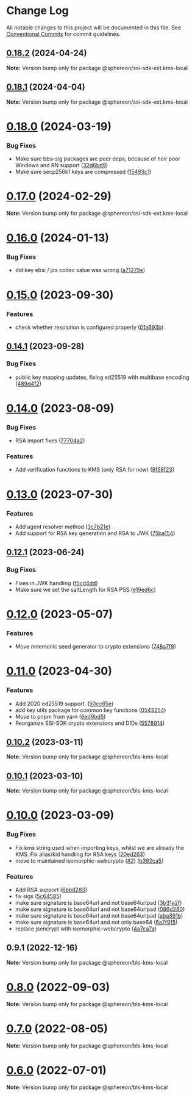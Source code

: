 # Change Log

All notable changes to this project will be documented in this file.
See [Conventional Commits](https://conventionalcommits.org) for commit guidelines.

## [0.18.2](https://github.com/Sphereon-Opensource/SSI-SDK/compare/v0.18.1...v0.18.2) (2024-04-24)

**Note:** Version bump only for package @sphereon/ssi-sdk-ext.kms-local

## [0.18.1](https://github.com/Sphereon-Opensource/SSI-SDK/compare/v0.18.0...v0.18.1) (2024-04-04)

**Note:** Version bump only for package @sphereon/ssi-sdk-ext.kms-local

# [0.18.0](https://github.com/Sphereon-Opensource/SSI-SDK/compare/v0.17.0...v0.18.0) (2024-03-19)

### Bug Fixes

- Make sure bbs-sig packages are peer deps, because of heir poor Windows and RN support ([32d6bd9](https://github.com/Sphereon-Opensource/SSI-SDK/commit/32d6bd9c0857f431c9b7a845e73437536f2d377b))
- Make sure secp256k1 keys are compressed ([15493c1](https://github.com/Sphereon-Opensource/SSI-SDK/commit/15493c1b310c34bb70f6140c26819252e1b7b697))

# [0.17.0](https://github.com/Sphereon-Opensource/SSI-SDK/compare/v0.16.0...v0.17.0) (2024-02-29)

**Note:** Version bump only for package @sphereon/ssi-sdk-ext.kms-local

# [0.16.0](https://github.com/Sphereon-Opensource/SSI-SDK/compare/v0.15.0...v0.16.0) (2024-01-13)

### Bug Fixes

- did:key ebsi / jcs codec value was wrong ([a71279e](https://github.com/Sphereon-Opensource/SSI-SDK/commit/a71279e3b79bff4add9fa4c889459264419accc6))

# [0.15.0](https://github.com/Sphereon-Opensource/SSI-SDK/compare/v0.14.1...v0.15.0) (2023-09-30)

### Features

- check whether resolution is configured properly ([01a693b](https://github.com/Sphereon-Opensource/SSI-SDK/commit/01a693b94cd612826312168973caf15b0441ebf0))

## [0.14.1](https://github.com/Sphereon-Opensource/SSI-SDK/compare/v0.14.0...v0.14.1) (2023-09-28)

### Bug Fixes

- public key mapping updates, fixing ed25519 with multibase encoding ([489d4f2](https://github.com/Sphereon-Opensource/SSI-SDK/commit/489d4f20e0f354eb50b1a16a91472d4e85588113))

# [0.14.0](https://github.com/Sphereon-Opensource/SSI-SDK/compare/v0.13.0...v0.14.0) (2023-08-09)

### Bug Fixes

- RSA import fixes ([77704a2](https://github.com/Sphereon-Opensource/SSI-SDK/commit/77704a2064e1c1d3ffc23e580ddbb36063fc70ae))

### Features

- Add verification functions to KMS (only RSA for now) ([8f58f23](https://github.com/Sphereon-Opensource/SSI-SDK/commit/8f58f2308bc0dd612d1bb47b5ae05e8b67cf2efb))

# [0.13.0](https://github.com/Sphereon-Opensource/SSI-SDK/compare/v0.12.1...v0.13.0) (2023-07-30)

### Features

- Add agent resolver method ([3c7b21e](https://github.com/Sphereon-Opensource/SSI-SDK/commit/3c7b21e13538fac64581c0c73d0450ef6e9b56f0))
- Add support for RSA key generation and RSA to JWK ([75ba154](https://github.com/Sphereon-Opensource/SSI-SDK/commit/75ba154bb110a50a1892a5308627895a93f527a4))

## [0.12.1](https://github.com/Sphereon-Opensource/SSI-SDK/compare/v0.12.0...v0.12.1) (2023-06-24)

### Bug Fixes

- Fixes in JWK handling ([f5cd4dd](https://github.com/Sphereon-Opensource/SSI-SDK/commit/f5cd4ddd4f0cd0f155dcbf3a7e8b43c89b97cacb))
- Make sure we set the saltLength for RSA PSS ([e19ed6c](https://github.com/Sphereon-Opensource/SSI-SDK/commit/e19ed6c3a7b8454e8074111d33fc59a9c6bcc611))

# [0.12.0](https://github.com/Sphereon-Opensource/SSI-SDK/compare/v0.11.0...v0.12.0) (2023-05-07)

### Features

- Move mnemonic seed generator to crypto extensions ([748a7f9](https://github.com/Sphereon-Opensource/SSI-SDK/commit/748a7f962d563c60aa543c0c6900aa0c0daea42d))

# [0.11.0](https://github.com/Sphereon-Opensource/SSI-SDK/compare/v0.10.2...v0.11.0) (2023-04-30)

### Features

- Add 2020 ed25519 support. ([50cc65e](https://github.com/Sphereon-Opensource/SSI-SDK/commit/50cc65e249001809c18d1ef0e2e751c8428ccc70))
- add key utils package for common key functions ([0543254](https://github.com/Sphereon-Opensource/SSI-SDK/commit/0543254d14b4ba54adeeab944315db5ba6221d47))
- Move to pnpm from yarn ([6ed9bd5](https://github.com/Sphereon-Opensource/SSI-SDK/commit/6ed9bd5fe72645364e631be1628710f57d5deb19))
- Reorganize SSI-SDK crypto extensions and DIDs ([5578914](https://github.com/Sphereon-Opensource/SSI-SDK/commit/55789146f48b31e8efdd64afa464a42779a2137b))

## [0.10.2](https://github.com/Sphereon-Opensource/SSI-SDK/compare/v0.10.1...v0.10.2) (2023-03-11)

**Note:** Version bump only for package @sphereon/bls-kms-local

## [0.10.1](https://github.com/Sphereon-Opensource/SSI-SDK/compare/v0.10.0...v0.10.1) (2023-03-10)

**Note:** Version bump only for package @sphereon/bls-kms-local

# [0.10.0](https://github.com/Sphereon-Opensource/SSI-SDK/compare/v0.9.1...v0.10.0) (2023-03-09)

### Bug Fixes

- Fix kms string used when importing keys, whilst we are already the KMS. Fix alias/kid handling for RSA keys ([20ed263](https://github.com/Sphereon-Opensource/SSI-SDK/commit/20ed26354c4fa10d1361405378acafb99d42a6ba))
- move to maintained isomorphic-webcrypto ([#2](https://github.com/Sphereon-Opensource/SSI-SDK/issues/2)) ([b392ca5](https://github.com/Sphereon-Opensource/SSI-SDK/commit/b392ca521b676ce2c578ab507dcc444c45881033))

### Features

- Add RSA support ([6bbd283](https://github.com/Sphereon-Opensource/SSI-SDK/commit/6bbd283e82ee33a11feb8ad8346776d0948dcb80))
- fix sigs ([5c64585](https://github.com/Sphereon-Opensource/SSI-SDK/commit/5c645857e8e7d6c24e02332d1a4183ebf0f88c44))
- make sure signature is base64url and not base64urlpad ([3b31a2f](https://github.com/Sphereon-Opensource/SSI-SDK/commit/3b31a2fb86080e7d09a343c99ac47c12753425a3))
- make sure signature is base64url and not base64urlpad ([086d280](https://github.com/Sphereon-Opensource/SSI-SDK/commit/086d280627c9ce0e9f862fb4b2577acd0bfad47c))
- make sure signature is base64url and not base64urlpad ([aba391b](https://github.com/Sphereon-Opensource/SSI-SDK/commit/aba391b900c21204f78ded098def5eb92077ef1c))
- make sure signature is base64url and not only base64 ([6a7f915](https://github.com/Sphereon-Opensource/SSI-SDK/commit/6a7f915684cf3df1182a44870a92981fe62edfa2))
- replace jsencrypt with isomorphic-webcrypto ([4a7ca7a](https://github.com/Sphereon-Opensource/SSI-SDK/commit/4a7ca7acc995d5050c159a89f2a7dee3f71e67af))

## 0.9.1 (2022-12-16)

**Note:** Version bump only for package @sphereon/bls-kms-local

# [0.8.0](https://github.com/Sphereon-Opensource/SSI-SDK/compare/v0.7.0...v0.8.0) (2022-09-03)

**Note:** Version bump only for package @sphereon/bls-kms-local

# [0.7.0](https://github.com/Sphereon-Opensource/SSI-SDK/compare/v0.6.0...v0.7.0) (2022-08-05)

**Note:** Version bump only for package @sphereon/bls-kms-local

# [0.6.0](https://github.com/Sphereon-Opensource/SSI-SDK/compare/v0.5.1...v0.6.0) (2022-07-01)

**Note:** Version bump only for package @sphereon/bls-kms-local
